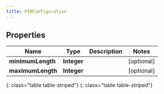 ```yaml
---
title: PINConfiguration
---
```


## Properties

| Name | Type | Description | Notes |
| ------------ | ------------- | ------------- | ------------- |
| **minimumLength** | **Integer** |  |  [optional] |
| **maximumLength** | **Integer** |  |  [optional] |
{: class="table table-striped"}
{: class="table table-striped"}


